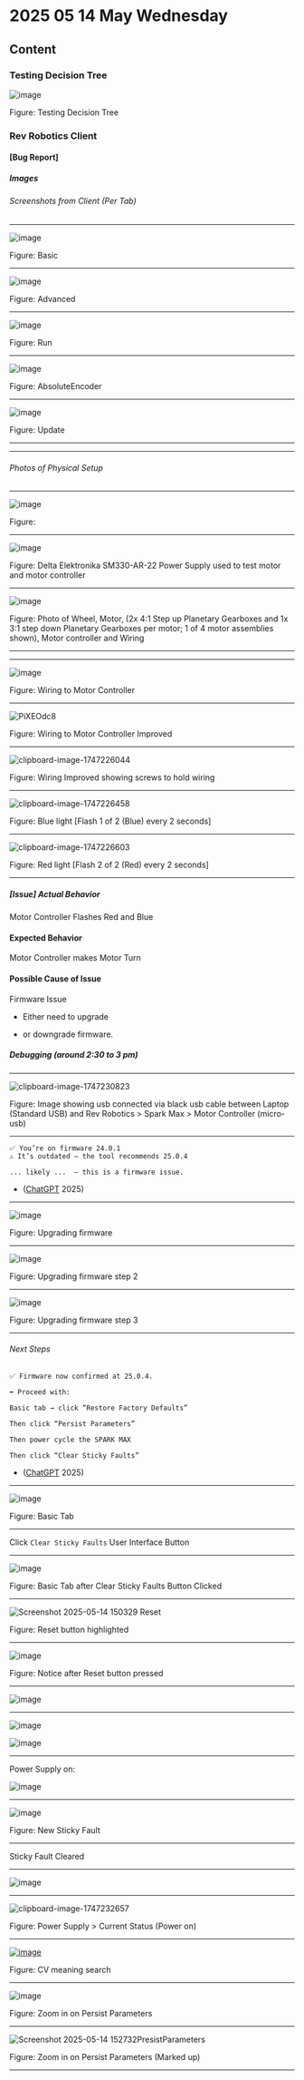 # 2025 05 14 May Wednesday

## Content

### Testing Decision Tree

![image](https://github.com/user-attachments/assets/4e40e1fd-96e1-4597-a96e-fb003b07b88c)

Figure: Testing Decision Tree

### Rev Robotics Client

#### [Bug Report]

##### Images

###### Screenshots from Client (Per Tab)

____

![image](https://github.com/user-attachments/assets/2f11c9a0-7f64-4235-9c9a-f4fbf48700e8)

Figure: Basic

____

![image](https://github.com/user-attachments/assets/3d2175ac-b203-4ad9-a1eb-bcf3116018d3)

Figure: Advanced

____

![image](https://github.com/user-attachments/assets/206d137d-ace5-4ce3-a961-74a17a7798f0)

Figure: Run

____

![image](https://github.com/user-attachments/assets/c4d16e68-f4d6-4f8d-82cd-0a072e9a975a)

Figure: AbsoluteEncoder

____

![image](https://github.com/user-attachments/assets/87c74451-210d-42bc-bd68-a6b387d3b2d4)

Figure: Update

____

____

###### Photos of Physical Setup

____

![image](https://github.com/user-attachments/assets/672d0b95-0445-48dc-a5f9-47aa5786cce0)

Figure: 
____

![image](https://github.com/user-attachments/assets/f9eefbbb-f8f3-4869-962a-4f515d96da8b)

Figure: Delta Elektronika SM330-AR-22 Power Supply used to test motor and motor controller

____

![image](https://github.com/user-attachments/assets/987fa528-59d0-410d-b056-4cc3f77d1995)

Figure: Photo of Wheel, Motor, (2x 4:1 Step up Planetary Gearboxes and 1x 3:1 step down Planetary Gearboxes per motor; 1 of 4 motor assemblies shown), Motor controller and Wiring

____



____

![image](https://github.com/user-attachments/assets/523a7b3c-8194-4075-980f-548b2b8e4109)

Figure: Wiring to Motor Controller

____

![PiXEOdc8](https://github.com/user-attachments/assets/9c0d7cd2-6892-4032-b916-47e1e640363a)

Figure: Wiring to Motor Controller Improved


____

![clipboard-image-1747226044](https://github.com/user-attachments/assets/01d6ff33-ab86-4727-869d-2daf0448ec70)

Figure: Wiring Improved showing screws to hold wiring

____

![clipboard-image-1747226458](https://github.com/user-attachments/assets/95799e81-49de-4a7d-beef-d43501986ae5)

Figure: Blue light [Flash 1 of 2 (Blue) every 2 seconds]

____

![clipboard-image-1747226603](https://github.com/user-attachments/assets/9a40b1f5-8750-4c2c-aa52-7869406de4db)

Figure: Red light [Flash 2 of 2 (Red) every 2 seconds]

____


##### [Issue] Actual Behavior

Motor Controller Flashes Red and Blue

#### Expected Behavior

Motor Controller makes Motor Turn

#### Possible Cause of Issue

Firmware Issue

- Either need to upgrade

- or downgrade firmware.

##### Debugging (around 2:30 to 3 pm)

____

![clipboard-image-1747230823](https://github.com/user-attachments/assets/bfc018a4-264d-4c21-82bf-e3eaf80cd083)

Figure: Image showing usb connected via black usb cable between Laptop (Standard USB) and Rev Robotics > Spark Max > Motor Controller (micro-usb)

____

```text
✅ You’re on firmware 24.0.1
⚠️ It’s outdated — the tool recommends 25.0.4

... likely ...  — this is a firmware issue.
```

- ([ChatGPT](https://chatgpt.com/) 2025)

____

![image](https://github.com/user-attachments/assets/436ae4d9-48e7-40ac-bc1c-beee95ac919b)

Figure: Upgrading firmware

____

![image](https://github.com/user-attachments/assets/b7da0c68-0e30-4adc-87a7-8375c41717f7)

Figure: Upgrading firmware step 2

____

![image](https://github.com/user-attachments/assets/58f61738-2c89-46d6-bf5b-f9d7fc23b886)

Figure: Upgrading firmware step 3

____

###### Next Steps

```text
✅ Firmware now confirmed at 25.0.4.

➡️ Proceed with:

Basic tab → click “Restore Factory Defaults”

Then click “Persist Parameters”

Then power cycle the SPARK MAX

Then click “Clear Sticky Faults”
```

- ([ChatGPT](https://chatgpt.com/) 2025)

____

![image](https://github.com/user-attachments/assets/8a338fa5-e42e-4eeb-a2c0-9f0d9b87f4b1)

Figure: Basic Tab

____

Click `Clear Sticky Faults` User Interface Button

____

![image](https://github.com/user-attachments/assets/5e3a2d1a-a2e6-45e7-8686-f1b802da5cd0)

Figure: Basic Tab after Clear Sticky Faults Button Clicked

____

![Screenshot 2025-05-14 150329 Reset](https://github.com/user-attachments/assets/96d15f38-50b4-4307-8bfe-2eef8d629fe3)

Figure: Reset button highlighted

____

![image](https://github.com/user-attachments/assets/6885566e-80f1-4b00-9923-7f5c173fa5f6)

Figure: Notice after Reset button pressed

_____

![image](https://github.com/user-attachments/assets/6b2d4088-70cf-4759-919c-b26a6ed266fc)

____

![image](https://github.com/user-attachments/assets/4d8eccae-76a4-4ba6-b60e-0ee8495fcb46)

![image](https://github.com/user-attachments/assets/7545aa3c-3dbe-4178-b267-0d04892374ee)

____

Power Supply on:

![image](https://github.com/user-attachments/assets/a9a85071-cef2-47d1-a2a4-b665522d619f)

____

![image](https://github.com/user-attachments/assets/6b11ca59-8b60-412c-b998-21a30542df5e)


Figure: New Sticky Fault

____

Sticky Fault Cleared

____

![image](https://github.com/user-attachments/assets/96639673-8b76-45e6-b945-6860d7d614d4)

____

![clipboard-image-1747232657](https://github.com/user-attachments/assets/760a4ce3-b510-44d7-bc17-5e3da3238f75)

Figure: Power Supply > Current Status (Power on)

____

[![image](https://github.com/user-attachments/assets/5b02c813-968d-4bba-ac11-4795e63da1b3)](https://www.google.com/search?q=cv+meaning+in+power+supply&oq=cv+meaning+in+power+supply&gs_lcrp=EgZjaHJvbWUyBggAEEUYOTIICAEQABgWGB4yDQgCEAAYhgMYgAQYigUyDQgDEAAYhgMYgAQYigUyDQgEEAAYhgMYgAQYigUyDQgFEAAYhgMYgAQYigUyCggGEAAYgAQYogQyBwgHEAAY7wUyBwgIEAAY7wUyBwgJEAAY7wXSAQgzOTg2ajBqN6gCALACAA&sourceid=chrome&ie=UTF-8)

Figure: CV meaning search

____

![image](https://github.com/user-attachments/assets/364efee6-95e2-4836-aecf-5e039e7baa0d)

Figure: Zoom in on Persist Parameters

____

![Screenshot 2025-05-14 152732PresistParameters](https://github.com/user-attachments/assets/7ab7fe58-3e04-42f5-85bb-62c76cdbbd1f)

Figure: Zoom in on Persist Parameters (Marked up)

____

